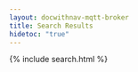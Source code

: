 ```yaml
---
layout: docwithnav-mqtt-broker
title: Search Results
hidetoc: "true"
---
```

{% include search.html %}
